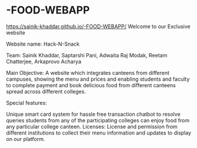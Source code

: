 # -FOOD-WEBAPP
https://sainik-khaddar.github.io/-FOOD-WEBAPP/
Welcome to our Exclusive website


Website name: Hack-N-Snack

Team: Sainik Khaddar, Saptarshi Pani, Adwaita Raj Modak, Reetam Chatterjee, Arkaprovo Acharya

Main Objective: A website which integrates canteens from different campuses, showing the menu and prices and enabling students and faculty to complete payment and book delicious food from different canteens spread across different colleges.

Special features:

Unique smart card system for hassle free transaction
chatbot to resolve queries
students from any of the participating colleges can enjoy food from any particular college canteen.
Licenses: License and permission from different institutions to collect their menu information and updates to display on our platform.

